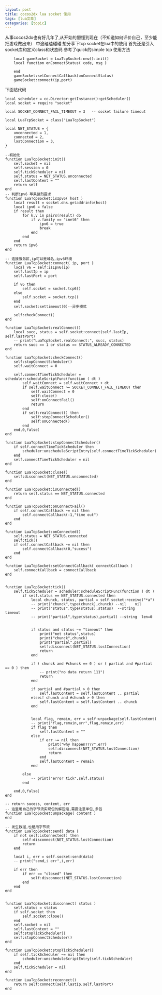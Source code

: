 ```yaml
---
layout: post
title: cocos2dx lua socket 使用 
tags: [lua文章]
categories: [topic]
---
```

从事cocos2dx也有好几年了,从开始的懵懂到现在（不知道如何评价自己，至少能把游戏做出来） 中途磕磕碰碰 想分享下tcp socket在lua中的使用
首先还是引入socket库和定义class和状态码 参考了quick的simple tcp 使用方法

    
    
    	local gameSocket = LuaTcpSocket:new():init()
    	local function onConnectStatus( code, msg )
    	
    	end
    	gameSocket:setConnectCallback(onConnectStatus)
    	gameSocket:connect(ip,port)
    

下面贴代码

    
    
    local scheduler = cc.Director:getInstance():getScheduler()
    local socket = require "socket"
    
    local SOCKET_CONNECT_FAIL_TIMEOUT = 3	-- socket failure timeout
    
    local LuaTcpSocket = class("LuaTcpSocket")
    
    local NET_STATUS = {
    	unconnected = 1,
    	connected = 2,
    	lostConnection = 3,
    }
    
    --初始化
    function LuaTcpSocket:init()
    	self.socket = nil
    	self.session = 0
    	self.tickScheduler = nil
    	self.status = NET_STATUS.unconnected
    	self.lastContent = ""
    	return self
    end
    -- 判断ipv6 苹果强烈要求
    function LuaTcpSocket:isIpv6( host )
    	local result = socket.dns.getaddrinfo(host)
    	local ipv6 = false
    	if result then
    		for k,v in pairs(result) do
    			if v.family == "inet6" then
    				ipv6 = true
    				break
    			end
    		end
    	end
    	return ipv6
    end
    
    -- 连接服务区,ip可以是域名,ipv6环境
    function LuaTcpSocket:connect( ip, port )
    	local v6 = self:isIpv6(ip)
    	self.lastIp = ip
    	self.lastPort = port
    
    	if v6 then
    		self.socket = socket.tcp6()
    	else
    		self.socket = socket.tcp()
    	end
    	self.socket:settimeout(0)--异步模式
    
    	self:checkConnect()
    end
    
    function LuaTcpSocket:realConnect()
    	local succ, status = self.socket:connect(self.lastIp, self.lastPort)
    	-- print("LuaTcpSocket.realConnect:", succ, status)
    	return succ == 1 or status == STATUS_ALREADY_CONNECTED
    end
    
    function LuaTcpSocket:checkConnect()
    	self:stopConnectScheduler()
    	self.waitConnect = 0
    
    	self.connectTimeTickScheduler = scheduler:scheduleScriptFunc(function ( dt )
    		self.waitConnect = self.waitConnect + dt
    		if self.waitConnect >= SOCKET_CONNECT_FAIL_TIMEOUT then
    			self.waitConnect = 0
    			self:close()
    			self:onConnectFail()
    			return
    		end
    		if self:realConnect() then
    			self:stopConnectScheduler()
    			self:onConnected()
    		end
    	end,0,false)
    end
    
    function LuaTcpSocket:stopConnectScheduler()
    	if self.connectTimeTickScheduler then
    		scheduler:unscheduleScriptEntry(self.connectTimeTickScheduler)
    	end
    	self.connectTimeTickScheduler = nil
    end
    
    function LuaTcpSocket:close()
    	self:disconnect(NET_STATUS.unconnected)
    end
    
    function LuaTcpSocket:isConnected()
    	return self.status == NET_STATUS.connected
    end
    
    function LuaTcpSocket:onConnectFail()
    	if self.connectCallback ~= nil then
    		self.connectCallback(-1,"time out")
    	end
    end
    
    function LuaTcpSocket:onConnected()
    	self.status = NET_STATUS.connected
    	self:tick()
    	if self.connectCallback ~= nil then
    		self.connectCallback(0,"sucess")
    	end
    end
    
    function LuaTcpSocket:setConnectCallback( connectCallback )
    	self.connectCallback = connectCallback
    end
    
    
    function LuaTcpSocket:tick()
    	self.tickScheduler = scheduler:scheduleScriptFunc(function ( dt )
    		if self.status == NET_STATUS.connected then
    			local chunck, status, partial = self.socket:receive("*a")
    			-- print("chunck",type(chunck),chunck) --nil	nil
    			-- print("status",type(status),status)  --string	timeout
    			-- print("partial",type(status),partial) --string  len=0
    
    
    			if status and status ~= "timeout" then
    				print("net status",status)
    				print("chunck",chunck)
    				print("partial",partial)
    				self:disconnect(NET_STATUS.lostConnection)
    				return
    			end
    
    			if ( chunck and #chunck == 0 ) or ( partial and #partial == 0 ) then
    				-- print("no data return 111")
    				return
    			end
    
    			if partial and #partial > 0 then
    				self.lastContent = self.lastContent .. partial
    			elseif chunck and #chunck > 0 then
    				self.lastContent = self.lastContent .. chunck
    			end
    			
    
    			local flag, remain, err = self:unpackage(self.lastContent)
    			-- print("flag,remain,err",flag,remain,err)
    			if flag then
    				self.lastContent = ""
    			else
    				if err ~= nil then
    					print("why happen????",err)
    					self:disconnect(NET_STATUS.lostConnection)
    					return
    				end
    				self.lastContent = remain
    			end
    		
    		else
    			-- print("error tick",self.status)
    		end
    
    	end,0,false)
    end
    
    -- return sucess, content, err
    -- 这里用自己的字节流实现包的解压缩,需要注意半包,多包
    function LuaTcpSocket:unpackage( content )
    end
    
    -- 发生数据,也是用字节流
    function LuaTcpSocket:send( data )
    	if not self:isConnected() then
    		self:disconnect(NET_STATUS.lostConnection)
    		return
    	end
    
    	local i, err = self.socket:send(data)
    	-- print("send,i err",i,err)
    
    	if err then
    		if err == "closed" then
    			self:disconnect(NET_STATUS.lostConnection)
    		end
    	end
    end
    
    
    function LuaTcpSocket:disconnect( status )
    	self.status = status
    	if self.socket then
    		self.socket:close()
    	end
    	self.socket = nil
    	self.lastContent = ""
    	self:stopTickScheduler()
    	self:stopConnectScheduler()
    end
    
    function LuaTcpSocket:stopTickScheduler()
    	if self.tickScheduler ~= nil then
    		scheduler:unscheduleScriptEntry(self.tickScheduler)
    	end
    	self.tickScheduler = nil
    end
    
    function LuaTcpSocket:reconnect()
    	return self:connect(self.lastIp,self.lastPort)
    end